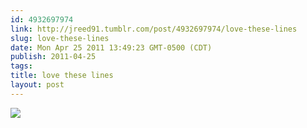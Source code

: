 ```yaml
---
id: 4932697974
link: http://jreed91.tumblr.com/post/4932697974/love-these-lines
slug: love-these-lines
date: Mon Apr 25 2011 13:49:23 GMT-0500 (CDT)
publish: 2011-04-25
tags: 
title: love these lines
layout: post
---
```



![](http://24.media.tumblr.com/tumblr_lk7d0dVRsb1qewcdko1_1280.jpg)

